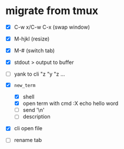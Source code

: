  # migrate from tmux
 - [x] C-w x/C-w C-x (swap window)
 - [x] M-hjkl (resize)
 - [x] M-# (switch tab)

 - [x] stdout > output to buffer
 - [ ] yank to cli "z "y "z ...
 - [x] `new_term`
    - [x] shell
    - [x] open term with cmd :X echo hello word
    - [ ] send '\n'
    - [ ] description
 - [x] cli open file
 - [ ] rename tab
